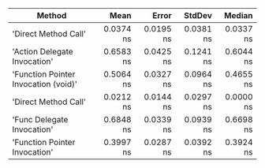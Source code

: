 | Method                               | Mean      | Error     | StdDev    | Median    |
|------------------------------------- |----------:|----------:|----------:|----------:|
| 'Direct Method Call'                 | 0.0374 ns | 0.0195 ns | 0.0381 ns | 0.0337 ns |
| 'Action Delegate Invocation'         | 0.6583 ns | 0.0425 ns | 0.1241 ns | 0.6044 ns |
| 'Function Pointer Invocation (void)' | 0.5064 ns | 0.0327 ns | 0.0964 ns | 0.4655 ns |
| 'Direct Method Call'                 | 0.0212 ns | 0.0144 ns | 0.0297 ns | 0.0000 ns |
| 'Func Delegate Invocation'           | 0.6848 ns | 0.0339 ns | 0.0939 ns | 0.6698 ns |
| 'Function Pointer Invocation'        | 0.3997 ns | 0.0287 ns | 0.0392 ns | 0.3924 ns |
